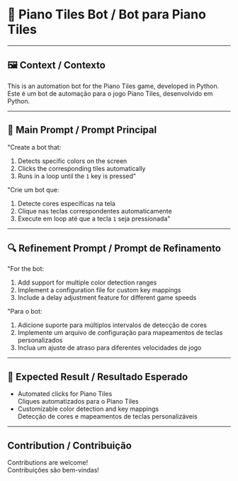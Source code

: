 # 📄 Piano Tiles Bot / Bot para Piano Tiles

---

## 🖼️ Context / Contexto

This is an automation bot for the Piano Tiles game, developed in Python.  
Este é um bot de automação para o jogo Piano Tiles, desenvolvido em Python.  

---

## 🎯 Main Prompt / Prompt Principal

"Create a bot that:  
1. Detects specific colors on the screen  
2. Clicks the corresponding tiles automatically  
3. Runs in a loop until the `1` key is pressed"  

"Crie um bot que:  
1. Detecte cores específicas na tela  
2. Clique nas teclas correspondentes automaticamente  
3. Execute em loop até que a tecla `1` seja pressionada"  

---

## 🔍 Refinement Prompt / Prompt de Refinamento

"For the bot:  
1. Add support for multiple color detection ranges  
2. Implement a configuration file for custom key mappings  
3. Include a delay adjustment feature for different game speeds  

"Para o bot:  
1. Adicione suporte para múltiplos intervalos de detecção de cores  
2. Implemente um arquivo de configuração para mapeamentos de teclas personalizados  
3. Inclua um ajuste de atraso para diferentes velocidades de jogo  
  

---

## 🚀 Expected Result / Resultado Esperado
- Automated clicks for Piano Tiles  
  Cliques automatizados para o Piano Tiles  
- Customizable color detection and key mappings  
  Detecção de cores e mapeamentos de teclas personalizáveis  

---

## Contribution / Contribuição

Contributions are welcome!  
Contribuições são bem-vindas!